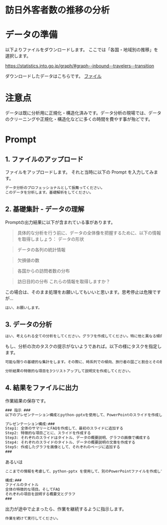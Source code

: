 
# 訪日外客者数の推移の分析

# データの準備

以下よりファイルをダウンロードします。
ここでは「各国・地域別の推移」を選択します。

https://statistics.jnto.go.jp/graph/#graph--inbound--travelers--transition

ダウンロードしたデータはこちらです。
[ファイル](/[Plugin]%20Code%20Interpreter/data/訪日外客数の分析.csv)

# 注意点
データは既に分析用に正規化・構造化済みです。データ分析の現場では、データのクリーニングや正規化・構造化などに多くの時間を費やす事が殆どです。

# Prompt

## 1. ファイルのアップロード
ファイルをアップロードします。
それと当時に以下の Prompt を入力してみます。

```cmd
データ分析のプロフェッショナルとして振舞ってください。
このデータを分析します。基礎解析をしてください。
```

## 2. 基礎集計 - データの理解

Promptの出力結果に以下が含まれている事があります。


> 具体的な分析を行う前に、データの全体像を把握するために、以下の情報を取得しましょう：
> データの形状

> データの各列の統計情報

> 欠損値の数

> 各国からの訪問者数の分布

> 訪日目的の分布
> これらの情報を取得しますか？

この場合は、そのまま処理をお願いしてもいいと思います。思考停止は危険ですが...

```cmd
はい、お願いします。
```

## 3. データの分析

```cmd
はい、考えられる全ての分析をしてください。グラフを作成してください。特に他と異なる傾向や割合を示すものについては、その説明文も作成してください。
```

もし、分析の次のタスクの提示がないようであれば。以下の様にタスクを指定します。

```cmd
可能な限りの基礎的な集計をします。その際に、時系列での傾向、旅行者の国ごと割合とその履歴、旅行者が日本を訪れる目的ごとの割合とその履歴、各種の構成比、地理的な分布、特性、相関関係などを分析してください。結果は最適なグラフで表示してください。
```


```cmd
分析結果の特徴的な項目を3つリストアップして説明文を作成してください。
```

## 4. 結果をファイルに出力

作業結果の保存です。


```cmd
### 指示 ###
以下のプレゼンテーション構成とpython-pptxを使用して、PowerPointのスライドを作成してください。

プレゼンテーション構成:###
Step1: 全体のサマリーとFAQを作成して、最初のスライドに追加する
Step2: 特徴的な項目ごとに、スライドを作成する
Step3: それぞれのスライドはタイトル、データの概要説明、グラフの画像で構成する
Step4: それぞれのスライドのタイトル、データの概要説明の文章を作成する
Step5: 作成したグラフを画像として、それぞれのページに追加する
###
```

あるいは
```cmd
ここまでの情報を考慮して、python-pptx を使用して、別のPowerPointファイルを作成してください。スライドは以下の構成にします。構成の各項目で不足している情報があったら、作成してください。

構成:###
ファイルのタイトル
全体の特徴的な項目。そしてFAQ
それぞれの項目を説明する概要文とグラフ
###
```

出力が途中で止まったら、作業を継続するように指示します。
```cmd
作業を続けて実行してください。
```
